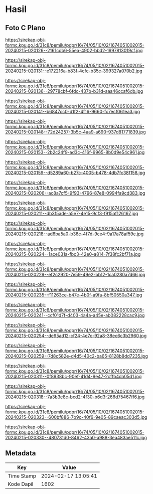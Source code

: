 # Hasil

## Foto C Plano

https://sirekap-obj-formc.kpu.go.id/31c8/pemilu/pdpr/16/74/05/10/02/1674051002015-20240215-020126--2161cdb6-55ea-4902-bbd2-1997813019cf.jpg

https://sirekap-obj-formc.kpu.go.id/31c8/pemilu/pdpr/16/74/05/10/02/1674051002015-20240215-020131--e172216a-b83f-4cfc-b35c-399327a070b2.jpg

https://sirekap-obj-formc.kpu.go.id/31c8/pemilu/pdpr/16/74/05/10/02/1674051002015-20240215-020136--29778cbf-6fdc-437b-b31d-aaa46ccaf6db.jpg

https://sirekap-obj-formc.kpu.go.id/31c8/pemilu/pdpr/16/74/05/10/02/1674051002015-20240215-020141--b6847cc0-d1f2-4f16-9660-fc7ecf061ea3.jpg

https://sirekap-obj-formc.kpu.go.id/31c8/pemilu/pdpr/16/74/05/10/02/1674051002015-20240215-020148--72d24257-3b5c-4aa9-a690-937d81771839.jpg

https://sirekap-obj-formc.kpu.go.id/31c8/pemilu/pdpr/16/74/05/10/02/1674051002015-20240215-020153--2b2c24f9-ad3c-416f-9965-8b0d9e54c961.jpg

https://sirekap-obj-formc.kpu.go.id/31c8/pemilu/pdpr/16/74/05/10/02/1674051002015-20240215-020159--d5289a60-b27c-4005-b478-4db7fc38f158.jpg

https://sirekap-obj-formc.kpu.go.id/31c8/pemilu/pdpr/16/74/05/10/02/1674051002015-20240215-020206--ac8a7cf5-9f93-4796-87e8-0994fa9cd383.jpg

https://sirekap-obj-formc.kpu.go.id/31c8/pemilu/pdpr/16/74/05/10/02/1674051002015-20240215-020211--db3f5ade-a5e7-4e15-9cf3-f915af126167.jpg

https://sirekap-obj-formc.kpu.go.id/31c8/pemilu/pdpr/16/74/05/10/02/1674051002015-20240215-020218--ad6ba5a0-b36c-4f7d-9ce4-9a17a78af59e.jpg

https://sirekap-obj-formc.kpu.go.id/31c8/pemilu/pdpr/16/74/05/10/02/1674051002015-20240215-020224--1ace031a-fbc3-42e0-a814-7f38fc2bf71a.jpg

https://sirekap-obj-formc.kpu.go.id/31c8/pemilu/pdpr/16/74/05/10/02/1674051002015-20240215-020229--ef2c2920-7e59-49e2-bb12-1ca0280a7d66.jpg

https://sirekap-obj-formc.kpu.go.id/31c8/pemilu/pdpr/16/74/05/10/02/1674051002015-20240215-020235--f11263ce-b47e-4b0f-a9fa-8bf50550a347.jpg

https://sirekap-obj-formc.kpu.go.id/31c8/pemilu/pdpr/16/74/05/10/02/1674051002015-20240215-020241--ccf01d7f-d403-4a4a-a45e-ab082228cac9.jpg

https://sirekap-obj-formc.kpu.go.id/31c8/pemilu/pdpr/16/74/05/10/02/1674051002015-20240215-020254--de95ad12-cf24-4e7c-92a8-38ec6c3b2960.jpg

https://sirekap-obj-formc.kpu.go.id/31c8/pemilu/pdpr/16/74/05/10/02/1674051002015-20240215-020259--7d8c582e-d4d5-40c2-ba65-8128b8dd7235.jpg

https://sirekap-obj-formc.kpu.go.id/31c8/pemilu/pdpr/16/74/05/10/02/1674051002015-20240215-020311--0f8938bc-90ef-41d4-9e47-2cffb4da05d1.jpg

https://sirekap-obj-formc.kpu.go.id/31c8/pemilu/pdpr/16/74/05/10/02/1674051002015-20240215-020318--7a3b3e8c-bcd2-4f30-b6d3-266d75467ff6.jpg

https://sirekap-obj-formc.kpu.go.id/31c8/pemilu/pdpr/16/74/05/10/02/1674051002015-20240215-020323--600bf886-7b9c-40f6-9e05-89caeac303d5.jpg

https://sirekap-obj-formc.kpu.go.id/31c8/pemilu/pdpr/16/74/05/10/02/1674051002015-20240215-020330--480731d0-8462-43a0-a988-3ea483ae511c.jpg


## Metadata

| Key        | Value               |
| ---------- | ------------------- |
| Time Stamp | 2024-02-17 13:05:41 |
| Kode Dapil | 1602                |



